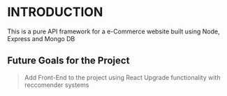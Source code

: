 
# INTRODUCTION

This is a pure API framework for a e-Commerce website built using Node, Express and Mongo DB

## Future Goals for the Project

 > Add Front-End to the project using React
 > Upgrade functionality with reccomender systems 
